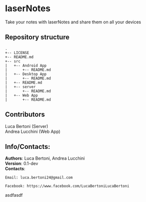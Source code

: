 # laserNotes

Take your notes with laserNotes and share them on all your devices

## Repository structure
```
.  
+-- LICENSE  
+-- README.md  
+-- src  
|   +-- Android App  
|   	+-- README.md  
|   +-- Desktop App  
|   	+-- README.md  
|   +-- README.md  
|   +-- server  
|   	+-- README.md  
|   +-- Web App  
|   	+-- README.md  
```

## Contributors
Luca Bertoni (Server)  
Andrea Lucchini (Web App)  

## Info/Contacts:
**Authors**: Luca Bertoni, Andrea Lucchini  
**Version**: 0.1-dev  
**Contacts**:  

	Email: luca.bertoni24@gmail.com  

	Facebook: https://www.facebook.com/LucaBertoniLucaBertoni
asdfasdf	
